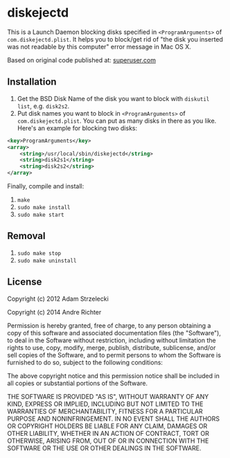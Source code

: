 diskejectd
===========

This is a Launch Daemon blocking disks specified in `<ProgramArguments>` of `com.diskejectd.plist`.
It helps you to block/get rid of "the disk you inserted was not readable by this computer" error message in Mac OS X.

Based on original code published at:
[superuser.com](http://superuser.com/questions/336455/mac-lion-fstab-is-deprecated-so-what-replaces-it-to-prevent-a-partition-from-m/336474#336474)


Installation
------------

1. Get the BSD Disk Name of the disk you want to block with `diskutil list`, e.g. `disk2s2`.
2. Put disk names you want to block in `<ProgramArguments>` of `com.diskejectd.plist`. You can put as many disks in there as you like. Here's an example for blocking two disks: 
```xml
<key>ProgramArguments</key>
<array>
    <string>/usr/local/sbin/diskejectd</string>
    <string>disk2s1</string>
    <string>disk2s2</string>
</array>
```

Finally, compile and install:

1. `make`
2. `sudo make install`
3. `sudo make start`


Removal
-------

1. `sudo make stop`
2. `sudo make uninstall`

License
-------

Copyright (c) 2012 Adam Strzelecki

Copyright (c) 2014 Andre Richter

Permission is hereby granted, free of charge, to any person obtaining
a copy of this software and associated documentation files (the
"Software"), to deal in the Software without restriction, including
without limitation the rights to use, copy, modify, merge, publish,
distribute, sublicense, and/or sell copies of the Software, and to
permit persons to whom the Software is furnished to do so, subject to
the following conditions:

The above copyright notice and this permission notice shall be
included in all copies or substantial portions of the Software.

THE SOFTWARE IS PROVIDED "AS IS", WITHOUT WARRANTY OF ANY KIND,
EXPRESS OR IMPLIED, INCLUDING BUT NOT LIMITED TO THE WARRANTIES OF
MERCHANTABILITY, FITNESS FOR A PARTICULAR PURPOSE AND
NONINFRINGEMENT. IN NO EVENT SHALL THE AUTHORS OR COPYRIGHT HOLDERS BE
LIABLE FOR ANY CLAIM, DAMAGES OR OTHER LIABILITY, WHETHER IN AN ACTION
OF CONTRACT, TORT OR OTHERWISE, ARISING FROM, OUT OF OR IN CONNECTION
WITH THE SOFTWARE OR THE USE OR OTHER DEALINGS IN THE SOFTWARE.

